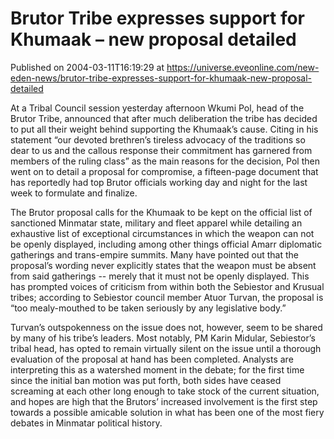 # Brutor Tribe expresses support for Khumaak – new proposal detailed
Published on 2004-03-11T16:19:29 at https://universe.eveonline.com/new-eden-news/brutor-tribe-expresses-support-for-khumaak-new-proposal-detailed

At a Tribal Council session yesterday afternoon Wkumi Pol, head of the Brutor Tribe, announced that after much deliberation the tribe has decided to put all their weight behind supporting the Khumaak’s cause. Citing in his statement “our devoted brethren’s tireless advocacy of the traditions so dear to us and the callous response their commitment has garnered from members of the ruling class” as the main reasons for the decision, Pol then went on to detail a proposal for compromise, a fifteen-page document that has reportedly had top Brutor officials working day and night for the last week to formulate and finalize.   
  
The Brutor proposal calls for the Khumaak to be kept on the official list of sanctioned Minmatar state, military and fleet apparel while detailing an exhaustive list of exceptional circumstances in which the weapon can not be openly displayed, including among other things official Amarr diplomatic gatherings and trans-empire summits. Many have pointed out that the proposal’s wording never explicitly states that the weapon must be absent from said gatherings -- merely that it must not be openly displayed. This has prompted voices of criticism from within both the Sebiestor and Krusual tribes; according to Sebiestor council member Atuor Turvan, the proposal is “too mealy-mouthed to be taken seriously by any legislative body.”   
  
Turvan’s outspokenness on the issue does not, however, seem to be shared by many of his tribe’s leaders. Most notably, PM Karin Midular, Sebiestor’s tribal head, has opted to remain virtually silent on the issue until a thorough evaluation of the proposal at hand has been completed. Analysts are interpreting this as a watershed moment in the debate; for the first time since the initial ban motion was put forth, both sides have ceased screaming at each other long enough to take stock of the current situation, and hopes are high that the Brutors’ increased involvement is the first step towards a possible amicable solution in what has been one of the most fiery debates in Minmatar political history.
